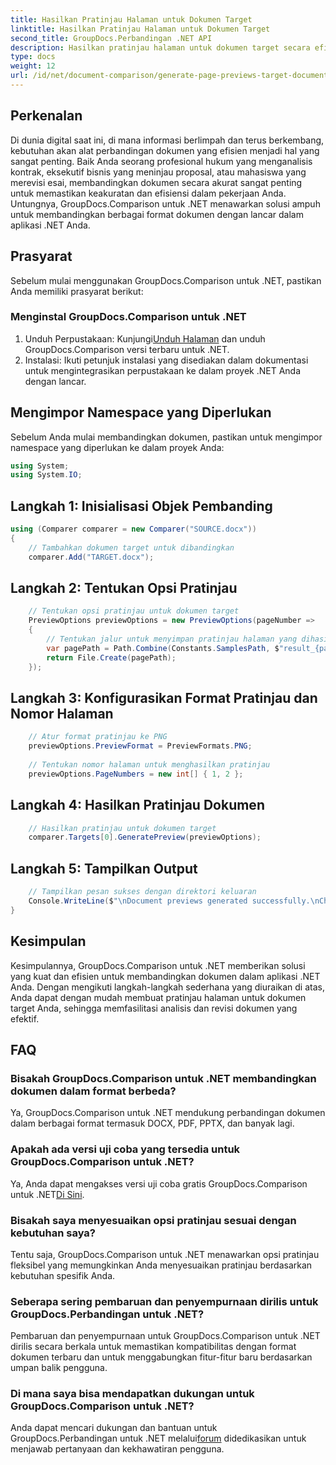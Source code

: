```yaml
---
title: Hasilkan Pratinjau Halaman untuk Dokumen Target
linktitle: Hasilkan Pratinjau Halaman untuk Dokumen Target
second_title: GroupDocs.Perbandingan .NET API
description: Hasilkan pratinjau halaman untuk dokumen target secara efisien menggunakan GroupDocs.Comparison untuk .NET. Ikuti panduan langkah demi langkah kami untuk perbandingan dokumen yang lancar.
type: docs
weight: 12
url: /id/net/document-comparison/generate-page-previews-target-document/
---
```

## Perkenalan
Di dunia digital saat ini, di mana informasi berlimpah dan terus berkembang, kebutuhan akan alat perbandingan dokumen yang efisien menjadi hal yang sangat penting. Baik Anda seorang profesional hukum yang menganalisis kontrak, eksekutif bisnis yang meninjau proposal, atau mahasiswa yang merevisi esai, membandingkan dokumen secara akurat sangat penting untuk memastikan keakuratan dan efisiensi dalam pekerjaan Anda. Untungnya, GroupDocs.Comparison untuk .NET menawarkan solusi ampuh untuk membandingkan berbagai format dokumen dengan lancar dalam aplikasi .NET Anda.
## Prasyarat
Sebelum mulai menggunakan GroupDocs.Comparison untuk .NET, pastikan Anda memiliki prasyarat berikut:
### Menginstal GroupDocs.Comparison untuk .NET
1.  Unduh Perpustakaan: Kunjungi[Unduh Halaman](https://releases.groupdocs.com/comparison/net/) dan unduh GroupDocs.Comparison versi terbaru untuk .NET.
2. Instalasi: Ikuti petunjuk instalasi yang disediakan dalam dokumentasi untuk mengintegrasikan perpustakaan ke dalam proyek .NET Anda dengan lancar.

## Mengimpor Namespace yang Diperlukan
Sebelum Anda mulai membandingkan dokumen, pastikan untuk mengimpor namespace yang diperlukan ke dalam proyek Anda:
```csharp
using System;
using System.IO;

```
## Langkah 1: Inisialisasi Objek Pembanding
```csharp
using (Comparer comparer = new Comparer("SOURCE.docx"))
{
    // Tambahkan dokumen target untuk dibandingkan
    comparer.Add("TARGET.docx");
```
## Langkah 2: Tentukan Opsi Pratinjau
```csharp
    // Tentukan opsi pratinjau untuk dokumen target
    PreviewOptions previewOptions = new PreviewOptions(pageNumber =>
    {
        // Tentukan jalur untuk menyimpan pratinjau halaman yang dihasilkan
        var pagePath = Path.Combine(Constants.SamplesPath, $"result_{pageNumber}.png");
        return File.Create(pagePath);
    });
```
## Langkah 3: Konfigurasikan Format Pratinjau dan Nomor Halaman
```csharp
    // Atur format pratinjau ke PNG
    previewOptions.PreviewFormat = PreviewFormats.PNG;
    
    // Tentukan nomor halaman untuk menghasilkan pratinjau
    previewOptions.PageNumbers = new int[] { 1, 2 };
```
## Langkah 4: Hasilkan Pratinjau Dokumen
```csharp
    // Hasilkan pratinjau untuk dokumen target
    comparer.Targets[0].GeneratePreview(previewOptions);
```
## Langkah 5: Tampilkan Output
```csharp
    // Tampilkan pesan sukses dengan direktori keluaran
    Console.WriteLine($"\nDocument previews generated successfully.\nCheck output in {Directory.GetCurrentDirectory()}.");
}
```

## Kesimpulan
Kesimpulannya, GroupDocs.Comparison untuk .NET memberikan solusi yang kuat dan efisien untuk membandingkan dokumen dalam aplikasi .NET Anda. Dengan mengikuti langkah-langkah sederhana yang diuraikan di atas, Anda dapat dengan mudah membuat pratinjau halaman untuk dokumen target Anda, sehingga memfasilitasi analisis dan revisi dokumen yang efektif.
## FAQ
### Bisakah GroupDocs.Comparison untuk .NET membandingkan dokumen dalam format berbeda?
Ya, GroupDocs.Comparison untuk .NET mendukung perbandingan dokumen dalam berbagai format termasuk DOCX, PDF, PPTX, dan banyak lagi.
### Apakah ada versi uji coba yang tersedia untuk GroupDocs.Comparison untuk .NET?
 Ya, Anda dapat mengakses versi uji coba gratis GroupDocs.Comparison untuk .NET[Di Sini](https://releases.groupdocs.com/).
### Bisakah saya menyesuaikan opsi pratinjau sesuai dengan kebutuhan saya?
Tentu saja, GroupDocs.Comparison untuk .NET menawarkan opsi pratinjau fleksibel yang memungkinkan Anda menyesuaikan pratinjau berdasarkan kebutuhan spesifik Anda.
### Seberapa sering pembaruan dan penyempurnaan dirilis untuk GroupDocs.Perbandingan untuk .NET?
Pembaruan dan penyempurnaan untuk GroupDocs.Comparison untuk .NET dirilis secara berkala untuk memastikan kompatibilitas dengan format dokumen terbaru dan untuk menggabungkan fitur-fitur baru berdasarkan umpan balik pengguna.
### Di mana saya bisa mendapatkan dukungan untuk GroupDocs.Comparison untuk .NET?
 Anda dapat mencari dukungan dan bantuan untuk GroupDocs.Perbandingan untuk .NET melalui[forum](https://forum.groupdocs.com/c/comparison/12) didedikasikan untuk menjawab pertanyaan dan kekhawatiran pengguna.
